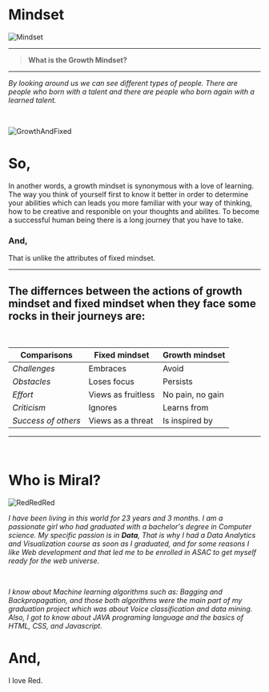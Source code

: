 # Mindset
![Mindset](https://assets.entrepreneur.com/content/3x2/2000/1600288418-GettyImages-1185654371.jpg)
***
> **What is the Growth Mindset?** 
***
_By looking around us we can see different types of people. There are people who born with a talent and there are people who born again with a learned talent._

<br>

![GrowthAndFixed](https://qph.fs.quoracdn.net/main-qimg-1ff98ccc2a85b46f0494c1a546af1da1.webp)


# So,
In another words, a growth mindset is synonymous with a love of learning. The way you think of yourself first to know it better in order to determine your abilities which can leads you more familiar with your way of thinking, how to be creative and responible on your thoughts and abilites. To become a successful human being there is a long journey that you have to take.

### And,

That is unlike the attributes of fixed mindset.

***

## The differnces between the actions of growth mindset and fixed mindset when they face some rocks in their journeys are: 
<br>

**Comparisons** | **Fixed mindset** | **Growth mindset**
----------- | -------------- | -------------
*Challenges*  | Embraces       | Avoid                
*Obstacles*    | Loses focus  | Persists
*Effort*    | Views as fruitless | No pain, no gain
*Criticism* | Ignores  | Learns from
*Success of others* | Views as a threat | Is inspired by

***
<br>

# Who is Miral?

![RedRedRed](https://www.aruma.com.au/wp-content/uploads/2016/04/question-unsplash.jpg)

*I have been living in this world for 23 years and 3 months. I am a passionate girl who had graduated with a bachelor's degree in Computer science. My specific passion is in **Data**, That is why I had a Data Analytics and Visualization course as soon as I graduated, and for some reasons I like Web development and that led me to be enrolled in ASAC to get myself ready for the web universe.*

<br>

*I know about Machine learning algorithms such as: Bagging and Backpropagation, and those both algorithms were the main part of my graduation project which was about Voice classification and data mining.*
*Also, I got to know about JAVA programing language and the basics of HTML, CSS, and Javascript.*


# And,

I love Red.

